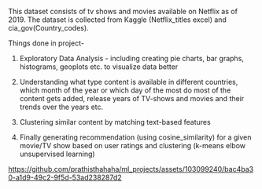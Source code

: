 This dataset consists of tv shows and movies available on Netflix as of 2019. The dataset is collected from Kaggle (Netflix_titles excel) and cia_gov(Country_codes).

Things done in project-

  1) Exploratory Data Analysis - including creating pie charts, bar graphs, histograms, geoplots etc. to visualize data better
  
  2) Understanding what type content is available in different countries, which month of the year or which day of the most do most of the content gets added, release years of       TV-shows and movies and their trends over the years etc.

  3) Clustering similar content by matching text-based features

  4) Finally generating recommendation (using cosine_similarity) for a given movie/TV show based on user ratings and clustering (k-means elbow unsupervised learning)

https://github.com/prathisthahaha/ml_projects/assets/103099240/bac4ba30-a1d9-49c2-9f5d-53ad238287d2

